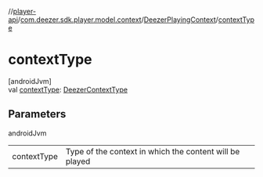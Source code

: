//[player-api](../../../index.md)/[com.deezer.sdk.player.model.context](../index.md)/[DeezerPlayingContext](index.md)/[contextType](context-type.md)

# contextType

[androidJvm]\
val [contextType](context-type.md): [DeezerContextType](../-deezer-context-type/index.md)

## Parameters

androidJvm

| | |
|---|---|
| contextType | Type of the context in which the content will be played |
